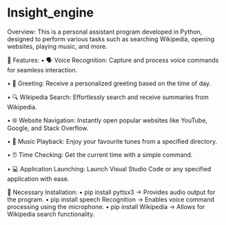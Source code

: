 # Insight_engine
Overview: This is a personal assistant program developed in Python, designed to perform various tasks such as searching Wikipedia, opening websites, playing music, and more.

🌟 Features:
•	🗣 Voice Recognition: Capture and process voice commands for seamless interaction.

•	👋 Greeting: Receive a personalized greeting based on the time of day.

•	🔍 Wikipedia Search: Effortlessly search and receive summaries from Wikipedia.

•	🌐 Website Navigation: Instantly open popular websites like YouTube, Google, and Stack Overflow.

•	🎵 Music Playback: Enjoy your favourite tunes from a specified directory.

•	⏰ Time Checking: Get the current time with a simple command.

•	💻 Application Launching: Launch Visual Studio Code or any specified application with ease.


🔧 Necessary Installation:
•	pip install pyttsx3 → Provides audio output for the program.
•	pip install speech Recognition → Enables voice command processing using the microphone.
•	pip install Wikipedia → Allows for Wikipedia search functionality.

